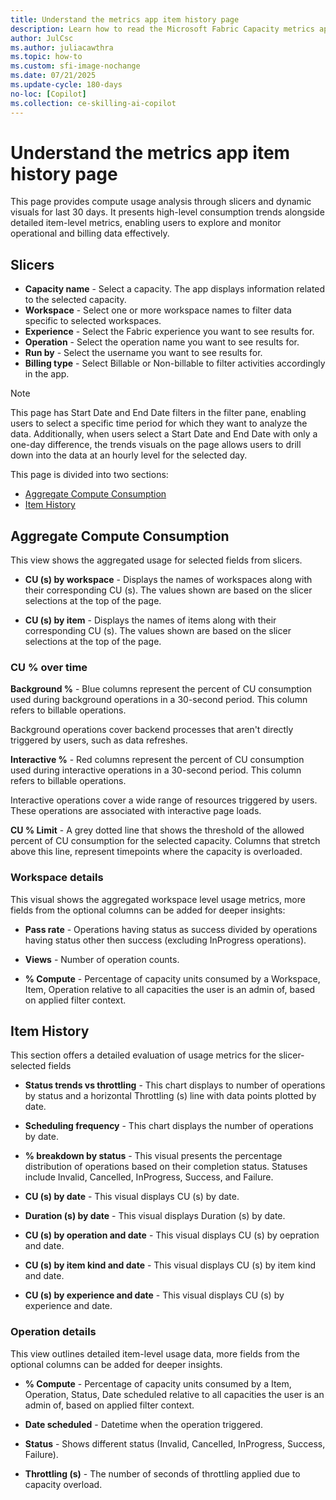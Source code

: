 ```yaml
---
title: Understand the metrics app item history page
description: Learn how to read the Microsoft Fabric Capacity metrics app's item history page.
author: JulCsc
ms.author: juliacawthra
ms.topic: how-to
ms.custom: sfi-image-nochange
ms.date: 07/21/2025
ms.update-cycle: 180-days
no-loc: [Copilot]
ms.collection: ce-skilling-ai-copilot
---
```


# Understand the metrics app item history page

This page provides compute usage analysis through slicers and dynamic visuals for last 30 days. It presents high-level consumption trends alongside detailed item-level metrics, enabling users to explore and monitor operational and billing data effectively.

## **Slicers**

- **Capacity name** - Select a capacity. The app displays information related to the selected capacity.
- **Workspace** - Select one or more workspace names to filter data specific to selected workspaces.
- **Experience** - Select the Fabric experience you want to see results for.
- **Operation** - Select the operation name you want to see results for. 
- **Run by** - Select the username you want to see results for.
- **Billing type** - Select Billable or Non-billable to filter activities accordingly in the app.

>[!NOTE]
> This page has Start Date and End Date filters in the filter pane, enabling users to select a specific time period for which they want to analyze the data. Additionally, when users select a Start Date and End Date with only a one-day difference, the trends visuals on the page allows users to drill down into the data at an hourly level for the selected day.

This page is divided into two sections:
- [Aggregate Compute Consumption](#aggregate-compute-consumption)
- [Item History](#item-history)

## **Aggregate Compute Consumption**

This view shows the aggregated usage for selected fields from slicers.

- **CU (s) by workspace** - Displays the names of workspaces along with their corresponding CU (s). The values shown are based on the slicer selections at the top of the page.

- **CU (s) by item** - Displays the names of items along with their corresponding CU (s). The values shown are based on the slicer selections at the top of the page.


### **CU % over time**

**Background %** - Blue columns represent the percent of CU consumption used during background operations in a 30-second period. This column refers to billable operations.

Background operations cover backend processes that aren't directly triggered by users, such as data refreshes.

**Interactive %** - Red columns represent the percent of CU consumption used during interactive operations in a 30-second period. This column refers to billable operations.

Interactive operations cover a wide range of resources triggered by users. These operations are associated with interactive page loads.

**CU % Limit** - A grey dotted line that shows the threshold of the allowed percent of CU consumption for the selected capacity. Columns that stretch above this line, represent timepoints where the capacity is overloaded.

### **Workspace details**
This visual shows the aggregated workspace level usage metrics, more fields from the optional columns can be added for deeper insights:

- **Pass rate** - Operations having status as success divided by operations having status other then success (excluding InProgress operations).

- **Views** - Number of operation counts.

- **% Compute** - Percentage of capacity units consumed by a Workspace, Item, Operation relative to all capacities the user is an admin of, based on applied filter context.

## **Item History**

This section offers a detailed evaluation of usage metrics for the slicer-selected fields

- **Status trends vs throttling** - This chart displays to number of operations by status and a horizontal Throttling (s) line with data points plotted by date.

- **Scheduling frequency** - This chart displays the number of operations by date.

- **% breakdown by status** - This visual presents the percentage distribution of operations based on their completion status. Statuses include Invalid, Cancelled, InProgress, Success, and Failure.

- **CU (s) by date** - This visual displays CU (s) by date.
- **Duration (s) by date** - This visual displays Duration (s) by date.
- **CU (s) by operation and date** - This visual displays CU (s) by oepration and date.
- **CU (s) by item kind and date** - This visual displays CU (s) by item kind and date.
- **CU (s) by experience and date** - This visual displays CU (s) by experience and date.

### **Operation details**

This view outlines detailed item-level usage data, more fields from the optional columns can be added for deeper insights.

- **% Compute** - Percentage of capacity units consumed by a Item, Operation, Status, Date scheduled relative to all capacities the user is an admin of, based on applied filter context.

- **Date scheduled** - Datetime when the operation triggered.

- **Status** - Shows different status (Invalid, Cancelled, InProgress, Success, Failure).

- **Throttling (s)** -  The number of seconds of throttling applied due to capacity overload.
